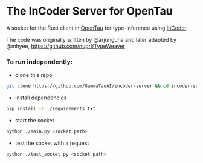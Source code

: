 # The InCoder Server for OpenTau

A socket for the Rust client in [OpenTau](https://github.com/GammaTauAI/opentau) for type-inference using [InCoder](https://huggingface.co/facebook/incoder-6B).

The code was originally written by @arjunguha and later adapted by @mhyee, https://github.com/nuprl/TypeWeaver

### To run independently:
  - clone this repo
```bash
git clone https://github.com/GammaTauAI/incoder-server && cd incoder-server
```
  - install dependencies
```bash
pip install -r ./requirements.txt
```
  - start the socket
```bash
python ./main.py <socket path>
```
  - test the socket with a request
```bash
python ./test_socket.py <socket path>
```
